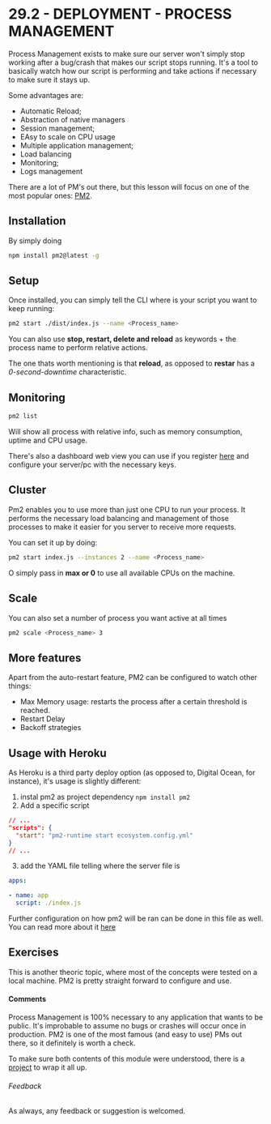 # 29.2 - DEPLOYMENT - PROCESS MANAGEMENT

Process Management exists to make sure our server won't simply stop working after a bug/crash that makes our script stops running. It's a tool to basically watch how our script is performing and take actions if necessary to make sure it stays up.

Some advantages are:

- Automatic Reload;
- Abstraction of native managers
- Session management;
- EAsy to scale on CPU usage
- Multiple application management;
- Load balancing
- Monitoring;
- Logs management

There are a lot of PM's out there, but this lesson will focus on one of the most popular ones: [PM2](https://pm2.keymetrics.io/).

## Installation

By simply doing

```bash
npm install pm2@latest -g
```

## Setup

Once installed, you can simply tell the CLI where is your script you want to keep running:

```bash
pm2 start ./dist/index.js --name <Process_name>
```

You can also use **stop, restart, delete and reload** as keywords + the process name to perform relative actions.

The one thats worth mentioning is that **reload**, as opposed to **restar** has a *0-second-downtime* characteristic.

## Monitoring

```bash
pm2 list
```

Will show all process with relative info, such as memory consumption, uptime and CPU usage.

There's also a dashboard web view you can use if you register [here](https://id.keymetrics.io/api/oauth/register) and configure your server/pc with the necessary keys.

## Cluster

Pm2 enables you to use more than just one CPU to run your process. It performs the necessary load balancing and management of those processes to make it easier for you server to receive more requests.

You can set it up by doing:

```bash
pm2 start index.js --instances 2 --name <Process_name>
```

O simply pass in **max or 0** to use all available CPUs on the machine.

## Scale

You can also set a number of process you want active at all times

```bash
pm2 scale <Process_name> 3
```

## More features

Apart from the auto-restart feature, PM2 can be configured to watch other things:

* Max Memory usage: restarts the process after a certain threshold is reached.
* Restart Delay
* Backoff strategies

## Usage with Heroku

As Heroku is a third party deploy option (as opposed to, Digital Ocean, for instance), it's usage is slightly different:

1. instal pm2 as project dependency `npm install pm2`
2. Add a specific script

```json
// ...
"scripts": {
  "start": "pm2-runtime start ecosystem.config.yml"
}
// ...
```

3. add the YAML file telling where the server file is

```YAML
apps:

- name: app
  script: ./index.js
```

Further configuration on how pm2 will be ran can be done in this file as well. You can read more about it [here](https://pm2.keymetrics.io/docs/usage/application-declaration/)

## Exercises

This is another theoric topic, where most of the concepts were tested on a local machine. PM2 is pretty straight forward to configure and use.

#### Comments

Process Management is 100% necessary to any application that wants to be public. It's improbable to assume no bugs or crashes will occur once in production. PM2 is one of the most famous (and easy to use) PMs out there, so it definitely is worth a check.

To make sure both contents of this module were understood, there is a [project](../Project_01_Heroku_PM2_Deploy) to wrap it all up.

###### Feedback

As always, any feedback or suggestion is welcomed.

